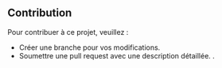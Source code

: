 ## Contribution
Pour contribuer à ce projet, veuillez :
- Créer une branche pour vos modifications.
- Soumettre une pull request avec une description détaillée.
.
